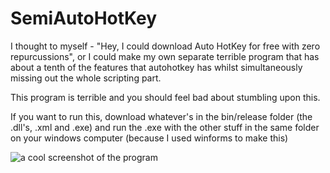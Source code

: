 # SemiAutoHotKey
I thought to myself - "Hey, I could download Auto HotKey for free with zero repurcussions", or I could make my own separate terrible program that has about a tenth of the features that autohotkey has whilst simultaneously missing out the whole scripting part. 

This program is terrible and you should feel bad about stumbling upon this.

If you want to run this, download whatever's in the bin/release folder (the .dll's, .xml and .exe) and run the .exe with the other stuff in the same folder on your windows computer (because I used winforms to make this)

![a cool screenshot of the program](https://i.gyazo.com/938f70474adddcbf02c061ba97bd54f1.png)
